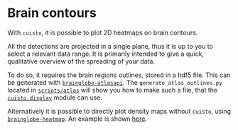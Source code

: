 # Brain contours
With `cuisto`, it is possible to plot 2D heatmaps on brain contours.

All the detections are projected in a single plane, thus it is up to you to select a relevant data range. It is primarily intended to give a quick, qualitative overview of the spreading of your data.

To do so, it requires the brain regions outlines, stored in a hdf5 file. This can be generated with [`brainglobe-atlasapi`](https://brainglobe.info/documentation/brainglobe-atlasapi/index.html#brainglobe-atlas-api-brainglobe-atlasapi). The `generate_atlas_outlines.py` located in [`scripts/atlas`](https://github.com/TeamNCMC/cuisto/tree/main/scripts/atlas) will show you how to make such a file, that the [`cuisto.display`](api-display.md) module can use.

Alternatively it is possible to directly plot density maps without `cuisto`, using [`brainglobe-heatmap`](https://brainglobe.info/documentation/brainglobe-heatmap/index.html#brainglobe-heatmap). An example is shown [here](demo_notebooks/density_map.ipynb).